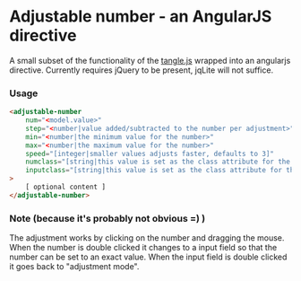 # Adjustable number - an AngularJS directive

A small subset of the functionality of the [tangle.js](http://worrydream.com/Tangle/) wrapped into an angularjs directive.
Currently requires jQuery to be present, jqLite will not suffice.

### Usage

```html
<adjustable-number
    num="<model.value>"
    step="<number|value added/subtracted to the number per adjustment>"
    min="<number|the minimum value for the number>"
    max="<number|the maximum value for the number>"
    speed="[integer|smaller values adjusts faster, defaults to 3]"
    numclass="[string|this value is set as the class attribute for the number]"
    inputclass="[string|this value is set as the class attribute for the input (when not in adjustment mode)]"
>
    [ optional content ]
</adjustable-number>
```

### Note (because it's probably not obvious =) )
The adjustment works by clicking on the number and dragging the mouse.
When the number is double clicked it changes to a input field so that the
number can be set to an exact value.
When the input field is double clicked it goes back to "adjustment mode".